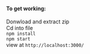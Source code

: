 #### To get working:

Donwload and extract zip\
Cd into file\
```npm install```\
```npm start```\
view at ```http://localhost:3000/```
